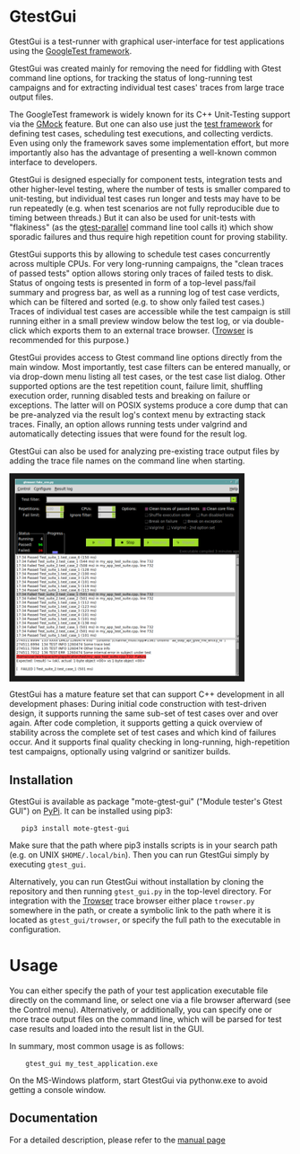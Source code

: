 # GtestGui

GtestGui is a test-runner with graphical user-interface for test applications
using the [GoogleTest framework](https://google.github.io/googletest/).

GtestGui was created mainly for removing the need for fiddling with Gtest
command line options, for tracking the status of long-running test campaigns
and for extracting individual test cases' traces from large trace output
files.

The GoogleTest framework is widely known for its C++ Unit-Testing support
via the [GMock](https://google.github.io/googletest/reference/mocking.html)
feature. But one can also use just the
[test framework](https://google.github.io/googletest/reference/testing.html)
for defining test cases, scheduling test executions, and collecting verdicts.
Even using only the framework saves some implementation effort, but more
importantly also has the advantage of presenting a well-known common interface
to developers.

GtestGui is designed especially for component tests, integration tests and
other higher-level testing, where the number of tests is smaller compared to
unit-testing, but individual test cases run longer and tests may have to be run
repeatedly (e.g. when test scenarios are not fully reproducible due to timing
between threads.) But it can also be used for unit-tests with "flakiness" (as
the [gtest-parallel](https://github.com/google/gtest-parallel) command line
tool calls it) which show sporadic failures and thus require high repetition
count for proving stability.

GtestGui supports this by allowing to schedule test cases concurrently across
multiple CPUs.  For very long-running campaigns, the "clean traces of passed
tests" option allows storing only traces of failed tests to disk. Status of
ongoing tests is presented in form of a top-level pass/fail summary and
progress bar, as well as a running log of test case verdicts, which can be
filtered and sorted (e.g. to show only failed test cases.) Traces of individual
test cases are accessible while the test campaign is still running either in a
small preview window below the test log, or via double-click which exports them
to an external trace browser. ([Trowser](https://github.com/tomzox/trowser) is
recommended for this purpose.)

GtestGui provides access to Gtest command line options directly from the main
window. Most importantly, test case filters can be entered manually, or via
drop-down menu listing all test cases, or the test case list dialog. Other
supported options are the test repetition count, failure limit, shuffling
execution order, running disabled tests and breaking on failure or exceptions.
The latter will on POSIX systems produce a core dump that can be pre-analyzed
via the result log's context menu by extracting stack traces. Finally, an
option allows running tests under valgrind and automatically detecting issues
that were found for the result log.

GtestGui can also be used for analyzing pre-existing trace output files
by adding the trace file names on the command line when starting.

<IMG ALIGN="center" SRC="images/screenshot_main.png" ALT="screenshot of main window" BORDER="10" WIDTH="400" />

GtestGui has a mature feature set that can support C++ development in all
development phases: During initial code construction with test-driven design,
it supports running the same sub-set of test cases over and over again. After
code completion, it supports getting a quick overview of stability across the
complete set of test cases and which kind of failures occur. And it supports
final quality checking in long-running, high-repetition test campaigns,
optionally using valgrind or sanitizer builds.

## Installation

GtestGui is available as package "mote-gtest-gui" ("Module tester's Gtest GUI")
on [PyPi](https://pypi.org/project/mote-gtest-gui/). It can be installed using
pip3:
```console
   pip3 install mote-gtest-gui
```

Make sure that the path where pip3 installs scripts is in your search path
(e.g. on UNIX `$HOME/.local/bin`). Then you can run GtestGui simply by
executing `gtest_gui`.

Alternatively, you can run GtestGui without installation by cloning the
repository and then running `gtest_gui.py` in the top-level directory. For
integration with the [Trowser](https://github.com/tomzox/trowser) trace browser
either place `trowser.py` somewhere in the path, or create a symbolic link to
the path where it is located as `gtest_gui/trowser`, or specify the full path
to the executable in configuration.

# Usage

You can either specify the path of your test application executable file
directly on the command line, or select one via a file
browser afterward (see the Control menu).  Alternatively, or additionally, you
can specify one or more trace output files on the command line, which will be
parsed for test case results and loaded into the result list in the GUI.

In summary, most common usage is as follows:
```console
    gtest_gui my_test_application.exe
```

On the MS-Windows platform, start GtestGui via pythonw.exe to avoid getting a
console window.

## Documentation

For a detailed description, please refer to the [manual page](doc/gtest_gui.pod)
